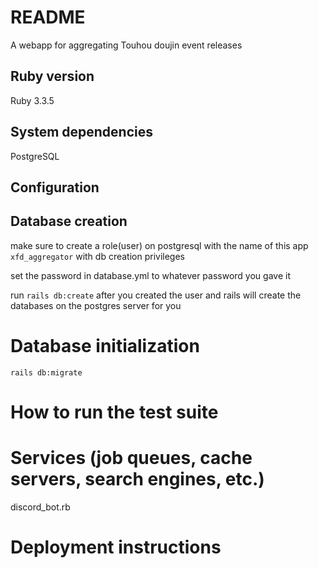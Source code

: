# README
A webapp for aggregating Touhou doujin event releases

## Ruby version

Ruby 3.3.5

## System dependencies

PostgreSQL

## Configuration

## Database creation

make sure to create a role(user) on postgresql with the name of this app `xfd_aggregator` with db creation privileges

set the password in database.yml to whatever password you gave it

run `rails db:create` after you created the user and rails will create the databases on the postgres server for you

# Database initialization

`rails db:migrate`

# How to run the test suite

# Services (job queues, cache servers, search engines, etc.)

discord_bot.rb 

# Deployment instructions
